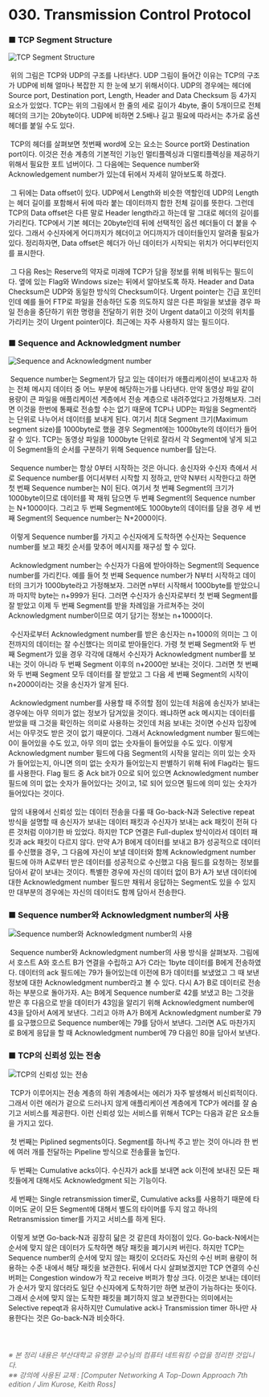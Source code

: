 ﻿# 030. Transmission Control Protocol
### ■ TCP Segment Structure
![TCP Segment Structure]( https://raw.githubusercontent.com/taechacode/ComputerScienceRepository/master/Computer%20Network/images/CN_030_01.PNG)
<br><br>
&nbsp;위의 그림은 TCP와 UDP의 구조를 나타낸다. UDP 그림이 들어간 이유는 TCP의 구조가 UDP에 비해 얼마나 복잡한 지 한 눈에 보기 위해서이다. UDP의 경우에는 헤더에 Source port, Destination port, Length, Header and Data Checksum 등 4가지 요소가 있었다. TCP는 위의 그림에서 한 줄의 세로 길이가 4byte, 줄이 5개이므로 전체 헤더의 크기는 20byte이다. UDP에 비하면 2.5배나 길고 필요에 따라서는 추가로 옵션 헤더를 붙일 수도 있다.
<br><br>
&nbsp;TCP의 헤더를 살펴보면 첫번째 word에 오는 요소는 Source port와 Destination port이다. 이것은 전송 계층의 기본적인 기능인 멀티플렉싱과 디멀티플렉싱을 제공하기 위해서 필요한 포트 넘버이다. 그 다음에는 Sequence number와 Acknowledgement number가 있는데 뒤에서 자세히 알아보도록 하겠다.
<br><br>
&nbsp;그 뒤에는 Data offset이 있다. UDP에서 Length와 비슷한 역할인데 UDP의 Length는 헤더 길이를 포함해서 뒤에 따라 붙는 데이터까지 합한 전체 길이를 뜻한다. 그런데 TCP의 Data offset은 다른 말로 Header length라고 하는데 말 그대로 헤더의 길이를 가리킨다. TCP에서 기본 헤더는 20byte인데 뒤에 선택적인 옵션 헤더들이 더 붙을 수 있다. 그래서 수신자에게 어디까지가 헤더이고 어디까지가 데이터들인지 알려줄 필요가 있다. 정리하자면, Data offset은 헤더가 아닌 데이터가 시작되는 위치가 어디부터인지를 표시한다.
<br><br>
&nbsp;그 다음 Res는 Reserve의 약자로 미래에 TCP가 담을 정보를 위해 비워두는 필드이다. 옆에 있는 Flag와 Windows size는 뒤에서 알아보도록 하자. Header and Data Checksum은 UDP와 동일한 방식의 Checksum이다. Urgent pointer는 긴급 포인터인데 예를 들어 FTP로 파일을 전송하던 도중 의도하지 않은 다른 파일을 보냈을 경우 파일 전송을 중단하기 위한 명령을 전달하기 위한 것이 Urgent data이고 이것의 위치를 가리키는 것이 Urgent pointer이다. 최근에는 자주 사용하지 않는 필드이다. 
<br>
### ■ Sequence and Acknowledgment number
![Sequence and Acknowledgment number]( https://raw.githubusercontent.com/taechacode/ComputerScienceRepository/master/Computer%20Network/images/CN_030_02.PNG)
<br><br>
&nbsp;Sequence number는 Segment가 담고 있는 데이터가 애플리케이션이 보내고자 하는 전체 메시지 데이터 중 어느 부분에 해당하는가를 나타낸다. 만약 동영상 파일 같이 용량이 큰 파일을 애플리케이션 계층에서 전송 계층으로 내려주었다고 가정해보자. 그러면 이것을 한번에 통째로 전송할 수는 없기 때문에 TCP나 UDP는 파일을 Segment라는 단위로 나누어서 데이터를 보내게 된다. 여기서 최대 Segment 크기(Maximum segment size)를 1000byte로 했을 경우 Segment에는 1000byte의 데이터가 들어갈 수 있다. TCP는 동영상 파일을 1000byte 단위로 잘라서 각 Segment에 넣게 되고 이 Segment들의 순서를 구분하기 위해 Sequence number를 담는다. 
<br><br>
&nbsp;Sequence number는 항상 0부터 시작하는 것은 아니다. 송신자와 수신자 측에서 서로 Sequence number를 어디서부터 시작할 지 정하고, 만약 N부터 시작한다고 하면 첫 번째 Sequence number는 N이 된다. 여기서 첫 번째 Segment의 크기가 1000byte이므로 데이터를 꽉 채워 담으면 두 번째 Segment의 Sequence number는 N+1000이다. 그리고 두 번째 Segment에도 1000byte의 데이터를 담을 경우 세 번째 Segment의 Sequence number는 N+2000이다.
<br><br>
&nbsp;이렇게 Sequence number를 가지고 수신자에게 도착하면 수신자는 Sequence number를 보고 패킷 순서를 맞추어 메시지를 재구성 할 수 있다. 
<br><br>
&nbsp;Acknowledgment number는 수신자가 다음에 받아야하는 Segment의 Sequence number를 가리킨다. 예를 들어 첫 번째 Sequence number가 N부터 시작하고 데이터의 크기가 1000byte라고 가정해보자. 그러면 n부터 시작해서 1000byte를 받았으니까 마지막 byte는 n+999가 된다. 그러면 수신자가 송신자로부터 첫 번째 Segment를 잘 받았고 이제 두 번째 Segment를 받을 차례임을 가르쳐주는 것이 Acknowledgment number이므로 여기 담기는 정보는 n+1000이다.
<br><br>
&nbsp;수신자로부터 Acknowledgment number를 받은 송신자는 n+1000의 의미는 그 이전까지의 데이터는 잘 수신했다는 의미로 받아들인다. 가령 첫 번째 Segment와 두 번째 Segment가 있을 경우 각각에 대해서 수신자가 Acknowledgment number를 보내는 것이 아니라 두 번째 Segment 이후의 n+2000만 보내는 것이다. 그러면 첫 번째와 두 번째 Segment 모두 데이터를 잘 받았고 그 다음 세 번째 Segment의 시작이 n+2000이라는 것을 송신자가 알게 된다.
<br><br>
&nbsp;Acknowledgment number를 사용할 때 주의할 점이 있는데 처음에 송신자가 보내는 경우에는 아무 의미가 없는 정보가 담겨있을 것이다. 왜냐하면 ack 메시지는 데이터를 받았을 때 그것을 확인하는 의미로 사용하는 것인데 처음 보내는 것이면 수신자 입장에서는 아무것도 받은 것이 없기 때문이다. 그래서 Acknowledgment number 필드에는 0이 들어있을 수도 있고, 아무 의미 없는 숫자들이 들어있을 수도 있다. 이렇게 Acknowledgment number 필드에 다음 Segment의 시작을 알리는 의미 있는 숫자가 들어있는지, 아니면 의미 없는 숫자가 들어있는지 판별하기 위해 뒤에 Flag라는 필드를 사용한다. Flag 필드 중 Ack bit가 0으로 되어 있으면 Acknowledgment number 필드에 의미 없는 숫자가 들어있다는 것이고, 1로 되어 있으면 필드에 의미 있는 숫자가 들어있다는 것이다.
<br><br>
&nbsp;앞의 내용에서 신뢰성 있는 데이터 전송을 다룰 때 Go-back-N과 Selective repeat 방식을 설명할 때 송신자가 보내는 데이터 패킷과 수신자가 보내는 ack 패킷이 전혀 다른 것처럼 이야기한 바 있었다. 하지만 TCP 연결은 Full-duplex 방식이라서 데이터 패킷과 ack 패킷이 다르지 않다. 만약 A가 B에게 데이터를 보내고 B가 성공적으로 데이터를 수신했을 경우, 그 다음에 자신이 보낼 데이터와 함께 Acknowledgment number 필드에 아까 A로부터 받은 데이터를 성공적으로 수신했고 다음 필드를 요청하는 정보를 담아서 같이 보내는 것이다. 특별한 경우에 자신의 데이터 없이 B가 A가 보낸 데이터에 대한 Acknowledgment number 필드만 채워서 응답하는 Segment도 있을 수 있지만 대부분의 경우에는 자신의 데이터도 함께 담아서 전송한다.
<br>
### ■ Sequence number와 Acknowledgment number의 사용
![Sequence number와 Acknowledgment number의 사용]( https://raw.githubusercontent.com/taechacode/ComputerScienceRepository/master/Computer%20Network/images/CN_030_03.PNG)
<br><br>
&nbsp;Sequence number와 Acknowledgment number의 사용 방식을 살펴보자. 그림에서 호스트 A와 호스트 B가 연결을 수립하고 A가 C라는 1byte 데이터를 B에게 전송하였다. 데이터의 ack 필드에는 79가 들어있는데 이전에 B가 데이터를 보냈었고 그 때 보낸 정보에 대한 Acknowledgment number라고 볼 수 있다. 다시 A가 B로 데이터로 전송하는 부분으로 돌아가자. A는 B에게 Sequence number로 42를 보냈고 B는 그것을 받은 후 다음으로 받을 데이터가 43임을 알리기 위해 Acknowledgment number에 43을 담아서 A에게 보낸다. 그리고 아까 A가 B에게 Acknowledgment number로 79를 요구했으므로 Sequence number에는 79를 담아서 보낸다. 그러면 A도 마찬가지로 B에게 응답을 할 때 Acknowledgment number에 79 다음인 80을 담아서 보낸다.
<br>
### ■ TCP의 신뢰성 있는 전송
![TCP의 신뢰성 있는 전송]( https://raw.githubusercontent.com/taechacode/ComputerScienceRepository/master/Computer%20Network/images/CN_030_04.PNG) 
<br><br>
&nbsp;TCP가 이루어지는 전송 계층의 하위 계층에서는 에러가 자주 발생해서 비신뢰적이다. 그래서 이런 에러가 겉으로 드러나지 않게 애플리케이션 계층에게 TCP가 에러를 잘 숨기고 서비스를 제공한다. 이런 신뢰성 있는 서비스를 위해서 TCP는 다음과 같은 요소들을 가지고 있다.
<br><br>
&nbsp;첫 번째는 Piplined segments이다. Segment를 하나씩 주고 받는 것이 아니라 한 번에 여러 개를 전달하는 Pipeline 방식으로 전송률을 높인다.
<br><br>
&nbsp;두 번째는 Cumulative acks이다. 수신자가 ack를 보내면 ack 이전에 보내진 모든 패킷들에게 대해서도 Acknowledgment 되는 기능이다.
<br><br>
&nbsp;세 번째는 Single retransmission timer로, Cumulative acks를 사용하기 때문에 타이머도 굳이 모든 Segment에 대해서 별도의 타이머를 두지 않고 하나의 Retransmission timer를 가지고 서비스를 하게 된다.
<br><br>
&nbsp;이렇게 보면 Go-back-N과 굉장히 닮은 것 같은데 차이점이 있다. Go-back-N에서는 순서에 맞지 않은 데이터가 도착하면 해당 패킷을 폐기시켜 버린다. 하지만 TCP는 Sequence number의 순서에 맞지 않는 패킷이 오더라도 자신의 수신 버퍼 용량이 허용하는 수준 내에서 해당 패킷을 보관한다. 뒤에서 다시 살펴보겠지만 TCP 연결의 수신 버퍼는 Congestion window가 작고 receive 버퍼가 항상 크다. 이것은 보내는 데이터가 순서가 맞지 않더라도 일단 수신자에게 도착하기만 하면 보관이 가능하다는 뜻이다. 그래서 순서에 맞지 않는 도착한 패킷을 폐기하지 않고 보관한다는 의미에서는 Selective repeqt과 유사하지만 Cumulative ack나 Transmission timer 하나만 사용한다는 것은 Go-back-N과 비슷하다.
<br><br><br>
###### <span style="color:#666666">※ 본 정리 내용은 부산대학교 유영환 교수님의 컴퓨터 네트워킹 수업을 정리한 것입니다.<br>※※ 강의에 사용된 교재 : [Computer Networking A Top-Down Approach 7th edition / Jim Kurose, Keith Ross]</span>
